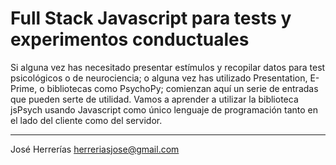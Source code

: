 # Full Stack Javascript para tests y experimentos conductuales

Si alguna vez has necesitado presentar estímulos y recopilar datos para test psicológicos o de neurociencia; o alguna vez has utilizado Presentation, E-Prime, o bibliotecas como PsychoPy; comienzan aquí un serie de entradas que pueden serte de utilidad. Vamos a aprender a utilizar la biblioteca jsPsych usando Javascript como único lenguaje de programación tanto en el lado del cliente como del servidor.

--------------------------------------------

José Herrerías
herreriasjose@gmail.com
